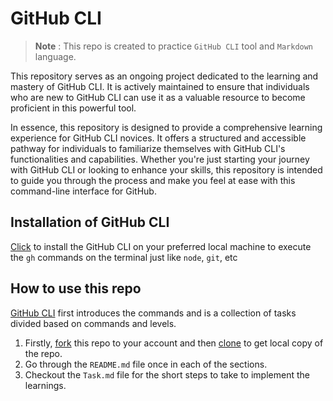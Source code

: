 # GitHub CLI

> **Note** : This repo is created to practice `GitHub CLI` tool and `Markdown` language.

This repository serves as an ongoing project dedicated to the learning and mastery of GitHub CLI. It is actively maintained to ensure that individuals who are new to GitHub CLI can use it as a valuable resource to become proficient in this powerful tool.

In essence, this repository is designed to provide a comprehensive learning experience for GitHub CLI novices. It offers a structured and accessible pathway for individuals to familiarize themselves with GitHub CLI's functionalities and capabilities. Whether you're just starting your journey with GitHub CLI or looking to enhance your skills, this repository is intended to guide you through the process and make you feel at ease with this command-line interface for GitHub.

## Installation of GitHub CLI

[Click](https://github.com/cli/cli#installation) to install the GitHub CLI on your preferred local machine to execute the `gh` commands on the terminal just like `node`, `git`, etc

## How to use this repo

[GitHub CLI](#github-cli) first introduces the commands and is a collection of tasks divided based on commands and levels.

1. Firstly, [fork](repo/README.md#commands-for-existing-repo) this repo to your account and then [clone](repo/README.md#commands-for-existing-repo) to get local copy of the repo.
2. Go through the `README.md` file once in each of the sections.
3. Checkout the `Task.md` file for the short steps to take to implement the learnings.
